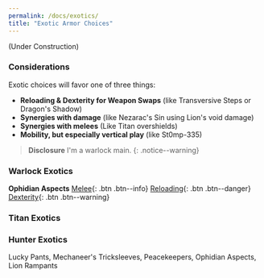 ```yaml
---
permalink: /docs/exotics/
title: "Exotic Armor Choices"
---
```


(Under Construction)


### Considerations

Exotic choices will favor one of three things:
- **Reloading & Dexterity for Weapon Swaps** (like Transversive Steps or Dragon's Shadow)
- **Synergies with damage** (like Nezarac's Sin using Lion's void damage)
- **Synergies with melees** (Like Titan overshields)
- **Mobility, but especially vertical play** (like St0mp-335)

> **Disclosure** I'm a warlock main.
{: .notice--warning}

### Warlock Exotics

**Ophidian Aspects**
[Melee](){: .btn .btn--info} [Reloading](){: .btn .btn--danger} [Dexterity](){: .btn .btn--warning}

### Titan Exotics

### Hunter Exotics
Lucky Pants, Mechaneer's Tricksleeves, Peacekeepers, Ophidian Aspects, Lion Rampants
